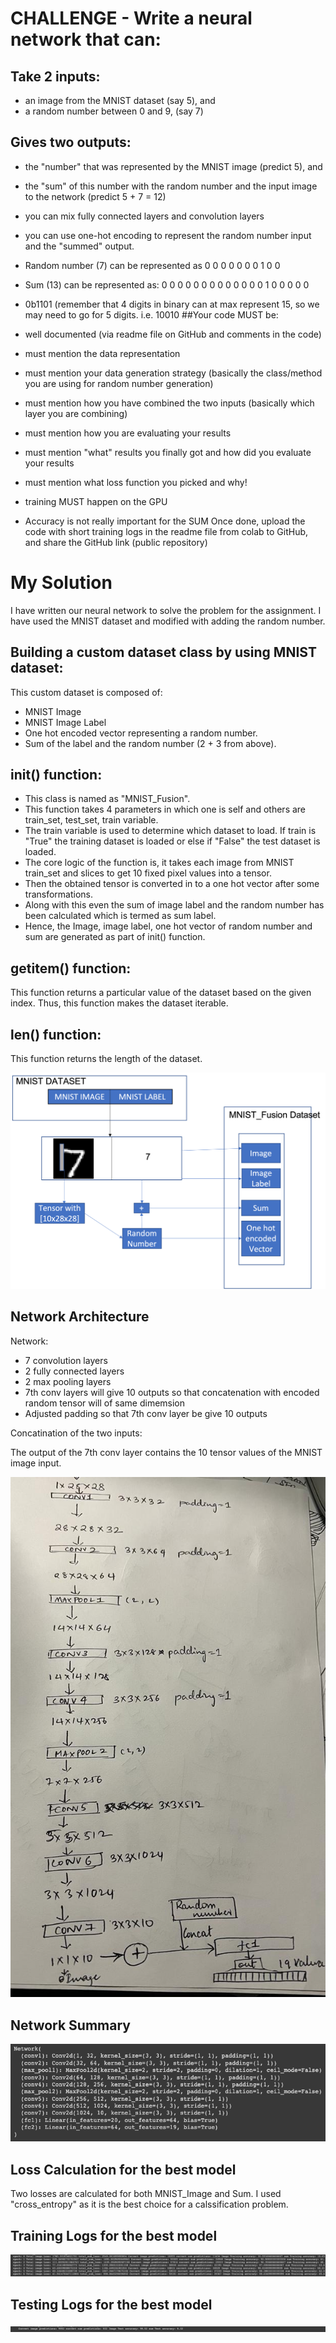 


# CHALLENGE - Write a neural network that can:
## Take 2 inputs:
* an image from the MNIST dataset (say 5), and
* a random number between 0 and 9, (say 7)
## Gives two outputs:
* the "number" that was represented by the MNIST image (predict 5), and
* the "sum" of this number with the random number and the input image to the network (predict 5 + 7 = 12)
                 
* you can mix fully connected layers and convolution layers
* you can use one-hot encoding to represent the random number input and the "summed" output.
* Random number (7) can be represented as 0 0 0 0 0 0 0 1 0 0
* Sum (13) can be represented as: 0 0 0 0 0 0 0 0 0 0 0 0 0 1 0 0 0 0 0
* 0b1101 (remember that 4 digits in binary can at max represent 15, so we may need to go for 5 digits. i.e. 10010
##Your code MUST be:
* well documented (via readme file on GitHub and comments in the code)
* must mention the data representation
* must mention your data generation strategy (basically the class/method you are using for random number generation)
* must mention how you have combined the two inputs (basically which layer you are combining)
* must mention how you are evaluating your results 
* must mention "what" results you finally got and how did you evaluate your results
* must mention what loss function you picked and why!
* training MUST happen on the GPU
* Accuracy is not really important for the SUM
Once done, upload the code with short training logs in the readme file from colab to GitHub, and share the GitHub link (public repository)


# My Solution
I have written our neural network to solve the problem for the assignment. I have used the MNIST dataset and modified with adding the random number. 

## **Building a custom dataset class by using MNIST dataset:**
This custom dataset is composed of:

* MNIST Image
* MNIST Image Label
* One hot encoded vector representing a random number.
* Sum of the label and the random number (2 + 3 from above).
## **__init__() function:**
* This class is named as "MNIST_Fusion".
* This function takes 4 parameters in which one is self and others are train_set, test_set, train variable.
* The train variable is used to determine which dataset to load. If train is "True" the training dataset is loaded or else if "False" the test dataset is loaded.
* The core logic of the function is, it takes each image from MNIST train_set and slices to get 10 fixed pixel values into a tensor.
* Then the obtained tensor is converted in to a one hot vector after some transformations.
* Along with this even the sum of image label and the random number has been calculated which is termed as sum label.
* Hence, the Image, image label, one hot vector of random number and sum are generated as part of init() function.
## **__getitem__() function:**
This function returns a particular value of the dataset based on the given index. Thus, this function makes the dataset iterable.

## **__len__() function:**
This function returns the length of the dataset.

![Data Representation](https://github.com/NSR9/EVA8/blob/main/pytorch/dataset%20rep.png)

## **Network Architecture**
Network:

* 7 convolution layers
* 2 fully connected layers
* 2 max pooling layers
* 7th conv layers will give 10 outputs so that concatenation with encoded random tensor will of same dimemsion
* Adjusted padding so that 7th conv layer be give 10 outputs

Concatination of the two inputs:

The output of the 7th conv layer contains the 10 tensor values of the MNIST image input.

![Network Architecture](https://github.com/NSR9/EVA8/blob/main/pytorch/WhatsApp%20Image%202023-01-06%20at%204.48.15%20PM.jpeg)

## **Network Summary**

![Network Summary](https://github.com/NSR9/EVA8/blob/main/pytorch/Screenshot%202023-01-06%20at%202.49.30%20PM.png)

## **Loss Calculation for the best model**
Two losses are calculated for both MNIST_Image and Sum. I used "cross_entropy" as it is the best choice for a calssification problem.


## **Training Logs for the best model**

![Training Logs](https://github.com/NSR9/EVA8/blob/main/pytorch/Screenshot%202023-01-06%20at%204.32.23%20PM.png)


## **Testing Logs for the best model**

![Testing Logs](https://github.com/NSR9/EVA8/blob/main/pytorch/Screenshot%202023-01-06%20at%204.57.31%20PM.png)





